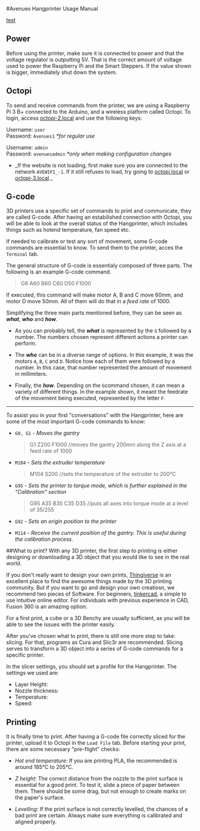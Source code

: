 #Avenues Hangprinter Usage Manual

[test](#Printing)

<a name="Power"></a>
## Power

Before using the printer, make sure it is connected to power and that the voltage regulator is outputting 5V. That is the correct amount of voltage used to power the Raspberry Pi and the Smart Steppers. If the value shown is bigger, immediately shut down the system.

## Octopi

To send and receive commands from the printer, we are using a Raspberry Pi 3 B+ connected to the Arduino, and a wireless platform called Octopi. To login, access [octopi-2.local](http://octopi-2.local) and use the following keys:

Username: `user`  
Password: `Avenues1`
_\*for regular use_

Username: `admin`  
Password: `avenuesadmin`
_\*only when making configuration changes_

>

- _If the website is not loading, first make sure you are connected to the network `AVEWIFI_-1`. If it still refuses to load, try going to [octopi.local](octopi.local) or [octopi-3.local](octopi-3.local).\_

## G-code

3D printers use a specific set of commands to print and communicate, they are called G-code. After having an estabilished connection with Octopi, you will be able to look at the overall status of the Hangprinter, which includes things such as hotend temperature, fan speed etc.

If needed to calibrate or test any sort of movement, some G-code commands are essential to know. To send them to the printer, acces the `Terminal` tab.

The general structure of G-code is essentialy composed of three parts. The following is an example G-code command.

> G6 A60 B60 C60 D50 F1000

If executed, this command will make motor A, B and C move 60mm, and motor D move 50mm. All of them will do that in a _feed rate_ of 1000.

Simplifying the three main parts mentioned before, they can be seen as **_what_**, **_who_** and **_how_**.

- As you can probably tell, the **_what_** is represented by the `G` followed by a number. The numbers chosen represent different actions a printer can perform.

- The **_who_** can be in a diverse range of options. In this example, it was the motors `A`, `B`, `C` and `D`. Notice how each of them were followed by a number. In this case, that number represented the amount of movement in millimiters.

- Finally, the **_how_**. Depending on the `G`command chosen, it can mean a variety of different things. In the example shown, it meant the feedrate of the movement being executed, represented by the letter `F`.

---

To assist you in your first "conversations" with the Hangprinter, here are some of the most important G-code commands to know:

- `G0, G1` - _Moves the gantry_

  > G1 Z200 F1000
  > //moves the gantry 200mm along the Z axis at a feed rate of 1000

- `M104` - _Sets the extruder temperature_

  > M104 S200
  > //sets the temperature of the extruder to 200°C

- `G95` - _Sets the printer to torque mode, which is further explained in the "Calibration" section_

  > G95 A35 B35 C35 D35
  > //puts all axes into torque mode at a level of 35/255

- `G92` - _Sets an origin position to the printer_
- `M114` - _Receive the current position of the gantry. This is useful during the calibration process._

##What to print?
With any 3D printer, the first step to printing is either designing or downloading a 3D object that you would like to see in the real world.

If you don't really want to design your own prints, [Thingiverse](https://www.thingiverse.com/) is an excellent place to find the awesome things made by the 3D printing community.
But if you want to go and design your own creatiosn, we recommend two pieces of Software. For beginners, [tinkercad](https://www.tinkercad.com/), a simple to use intuitive online editor. For individuals with previous experience in CAD, Fusion 360 is an amazing option.

For a first print, a cube or a 3D Benchy are usually sufficient, as you will be able to see the issues with the printer easily.

After you've chosen what to print, there is still one more step to take: slicing. For that, programs as Cura and Slic3r are recommended.
Slicing serves to transform a 3D object into a series of G-code commands for a specific printer.

In the slicer settings, you should set a profile for the Hangprinter. The settings we used are:

- Layer Height:
- Nozzle thickness:
- Temperature:
- Speed:

<a name="Printing"></a>
## Printing

It is finally time to print. After having a G-code file correctly sliced for the printer, upload it to Octopi in the `Load File` tab.
Before starting your print, there are some necessary "pre-flight" checks:

- _Hot end temperature:_
  If you are printing PLA, the recommended is around 185°C to 205°C.
  >
- _Z height_:
  The correct distance from the nozzle to the print surface is essential for a good print. To test it, slide a piece of paper between them. There should be some drag, but not enough to create marks on the paper's surface.
  >
- _Levelling_:
  If the print surface is not correctly levelled, the chances of a bad print are certain. Always make sure everything is calibrated and aligned properly.
